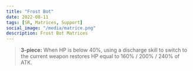 ```yaml
---
title: "Frost Bot"
date: 2022-08-11
tags: [SR, Matrices, Support]
social_image: "/media/matrice.png"
description: Frost Bot Matrices
---
```


> **3-piece:** When HP is below 40%, using a discharge skill to switch to the current weapon restores HP equal to 160% / 200% / 240% of ATK.
